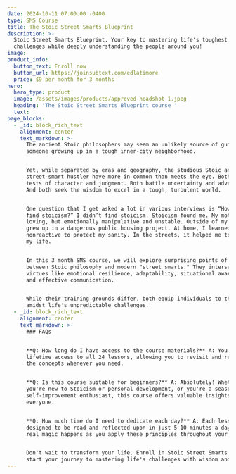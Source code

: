 ```yaml
---
date: 2024-10-11 07:00:00 -0400
type: SMS Course
title: The Stoic Street Smarts Blueprint
description: >-
  Stoic Street Smarts Blueprint. Your key to mastering life's toughest
  challenges while deeply understanding the people around you!
image:
product_info:
  button_text: Enroll now
  button_url: https://joinsubtext.com/edlatimore
  price: $9 per month for 3 months
hero:
  hero_type: product
  image: /assets/images/products/approved-headshot-1.jpeg
  heading: 'The Stoic Street Smarts Blueprint course '
  text:
page_blocks:
  - _id: block_rich_text
    alignment: center
    text_markdown: >-
      The ancient Stoic philosophers may seem an unlikely source of guidance for
      someone growing up in a tough inner-city neighborhood.


      Yet, while separated by eras and geography, the studious Stoic and the
      street-smart hustler have more in common than meets the eye. Both face
      tests of character and judgment. Both battle uncertainty and adversity.
      And both seek the wisdom to excel in a tough, turbulent world.


      One question that I get asked a lot in various interviews is “How did you
      find stoicism?” I didn’t find stoicism. Stoicism found me. My mother was
      loving, but emotionally manipulative and unstable. Outside of my home, I
      grew up in a dangerous public housing project. At home, I learned to be
      nonreactive to protect my sanity. In the streets, it helped me to protect
      my life.


      In this 3 month SMS course, we will explore surprising points of overlap
      between Stoic philosophy and modern "street smarts." They intersect on
      virtues like emotional resilience, adaptability, situational awareness,
      and effective communication.


      While their training grounds differ, both equip individuals to thrive
      amidst life's unpredictable challenges.
  - _id: block_rich_text
    alignment: center
    text_markdown: >-
      ### FAQs


      **Q: How long do I have access to the course materials?** A: You'll have
      lifetime access to all 24 lessons, allowing you to revisit and reinforce
      the concepts whenever you need.


      **Q: Is this course suitable for beginners?** A: Absolutely! Whether
      you're new to Stoicism or personal development, or you're a seasoned
      self-improvement enthusiast, this course offers valuable insights for
      everyone.


      **Q: How much time do I need to dedicate each day?** A: Each lesson is
      designed to be read and reflected upon in just 5-10 minutes a day. The
      real magic happens as you apply these principles throughout your day.


      Don't wait to transform your life. Enroll in Stoic Street Smarts today and
      start your journey to mastering life's challenges with wisdom and grit!
---
```

